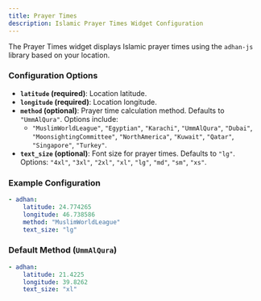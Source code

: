 ```yaml
---
title: Prayer Times
description: Islamic Prayer Times Widget Configuration
---
```


The Prayer Times widget displays Islamic prayer times using the `adhan-js` library based on your location.

### Configuration Options

- **`latitude` (required)**: Location latitude.
- **`longitude` (required)**: Location longitude.
- **`method` (optional)**: Prayer time calculation method. Defaults to `"UmmAlQura"`. Options include:
  - `"MuslimWorldLeague"`, `"Egyptian"`, `"Karachi"`, `"UmmAlQura"`, `"Dubai"`, `"MoonsightingCommittee"`, `"NorthAmerica"`, `"Kuwait"`, `"Qatar"`, `"Singapore"`, `"Turkey"`.
- **`text_size` (optional)**: Font size for prayer times. Defaults to `"lg"`. Options: `"4xl"`, `"3xl"`, `"2xl"`, `"xl"`, `"lg"`, `"md"`, `"sm"`, `"xs"`.

### Example Configuration

```yaml
- adhan:
    latitude: 24.774265
    longitude: 46.738586
    method: "MuslimWorldLeague"
    text_size: "lg"
```

### Default Method (`UmmAlQura`)

```yaml
- adhan:
    latitude: 21.4225
    longitude: 39.8262
    text_size: "xl"
```
